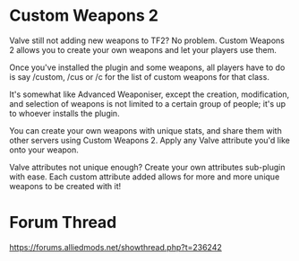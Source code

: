 # Custom Weapons 2
Valve still not adding new weapons to TF2? No problem. Custom Weapons 2 allows you to create your own weapons and let your players use them.

Once you've installed the plugin and some weapons, all players have to do is say /custom, /cus or /c for the list of custom weapons for that class.

It's somewhat like Advanced Weaponiser, except the creation, modification, and selection of weapons is not limited to a certain group of people; it's up to whoever installs the plugin.

You can create your own weapons with unique stats, and share them with other servers using Custom Weapons 2. Apply any Valve attribute you'd like onto your weapon.

Valve attributes not unique enough? Create your own attributes sub-plugin with ease. Each custom attribute added allows for more and more unique weapons to be created with it!

# Forum Thread
https://forums.alliedmods.net/showthread.php?t=236242
